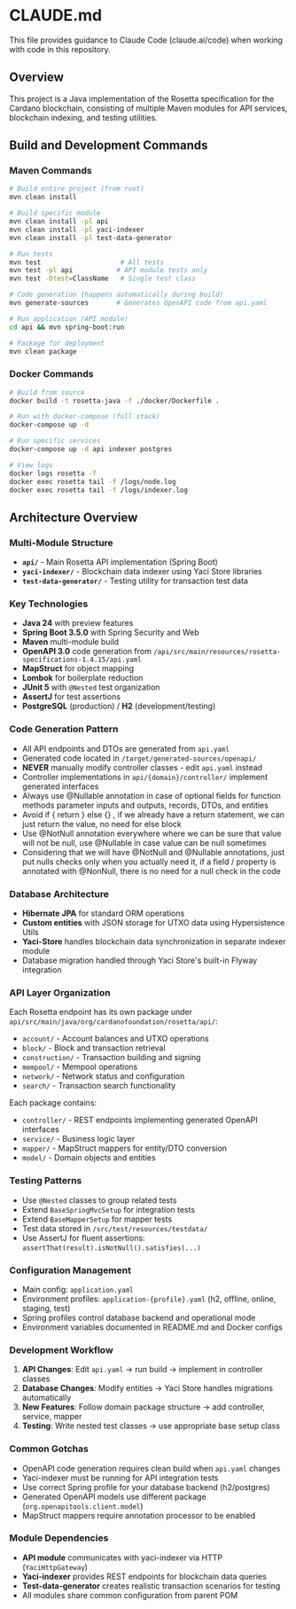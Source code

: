# CLAUDE.md

This file provides guidance to Claude Code (claude.ai/code) when working with code in this repository.

## Overview

This project is a Java implementation of the Rosetta specification for the Cardano blockchain, consisting of multiple Maven modules for API services, blockchain indexing, and testing utilities.

## Build and Development Commands

### Maven Commands
```bash
# Build entire project (from root)
mvn clean install

# Build specific module
mvn clean install -pl api
mvn clean install -pl yaci-indexer
mvn clean install -pl test-data-generator

# Run tests
mvn test                    # All tests
mvn test -pl api           # API module tests only
mvn test -Dtest=ClassName   # Single test class

# Code generation (happens automatically during build)
mvn generate-sources       # Generates OpenAPI code from api.yaml

# Run application (API module)
cd api && mvn spring-boot:run

# Package for deployment
mvn clean package
```

### Docker Commands
```bash
# Build from source
docker build -t rosetta-java -f ./docker/Dockerfile .

# Run with docker-compose (full stack)
docker-compose up -d

# Run specific services
docker-compose up -d api indexer postgres

# View logs
docker logs rosetta -f
docker exec rosetta tail -f /logs/node.log
docker exec rosetta tail -f /logs/indexer.log
```

## Architecture Overview

### Multi-Module Structure
- **`api/`** - Main Rosetta API implementation (Spring Boot)
- **`yaci-indexer/`** - Blockchain data indexer using Yaci Store libraries
- **`test-data-generator/`** - Testing utility for transaction test data

### Key Technologies
- **Java 24** with preview features
- **Spring Boot 3.5.0** with Spring Security and Web
- **Maven** multi-module build
- **OpenAPI 3.0** code generation from `/api/src/main/resources/rosetta-specifications-1.4.15/api.yaml`
- **MapStruct** for object mapping
- **Lombok** for boilerplate reduction
- **JUnit 5** with `@Nested` test organization
- **AssertJ** for test assertions
- **PostgreSQL** (production) / **H2** (development/testing)

### Code Generation Pattern
- All API endpoints and DTOs are generated from `api.yaml`
- Generated code located in `/target/generated-sources/openapi/`
- **NEVER** manually modify controller classes - edit `api.yaml` instead
- Controller implementations in `api/{domain}/controller/` implement generated interfaces
- Always use @Nullable annotation in case of optional fields for function methods parameter inputs and outputs, records, DTOs, and entities
- Avoid if { return } else {} , if we already have a return statement, we can just return the value, no need for else block
- Use @NotNull annotation everywhere where we can be sure that value will not be null, use @Nullable in case value can be null sometimes
- Considering that we will have @NotNull and @Nullable annotations, just put nulls checks only when you actually need it, if a field / property is annotated with @NonNull, there is no need for a null check in the code

### Database Architecture
- **Hibernate JPA** for standard ORM operations
- **Custom entities** with JSON storage for UTXO data using Hypersistence Utils
- **Yaci-Store** handles blockchain data synchronization in separate indexer module
- Database migration handled through Yaci Store's built-in Flyway integration

### API Layer Organization
Each Rosetta endpoint has its own package under `api/src/main/java/org/cardanofoundation/rosetta/api/`:
- `account/` - Account balances and UTXO operations
- `block/` - Block and transaction retrieval  
- `construction/` - Transaction building and signing
- `mempool/` - Mempool operations
- `network/` - Network status and configuration
- `search/` - Transaction search functionality

Each package contains:
- `controller/` - REST endpoints implementing generated OpenAPI interfaces
- `service/` - Business logic layer
- `mapper/` - MapStruct mappers for entity/DTO conversion
- `model/` - Domain objects and entities

### Testing Patterns
- Use `@Nested` classes to group related tests
- Extend `BaseSpringMvcSetup` for integration tests
- Extend `BaseMapperSetup` for mapper tests
- Test data stored in `/src/test/resources/testdata/`
- Use AssertJ for fluent assertions: `assertThat(result).isNotNull().satisfies(...)`

### Configuration Management
- Main config: `application.yaml`
- Environment profiles: `application-{profile}.yaml` (h2, offline, online, staging, test)
- Spring profiles control database backend and operational mode
- Environment variables documented in README.md and Docker configs

### Development Workflow
1. **API Changes**: Edit `api.yaml` → run build → implement in controller classes
2. **Database Changes**: Modify entities → Yaci Store handles migrations automatically  
3. **New Features**: Follow domain package structure → add controller, service, mapper
4. **Testing**: Write nested test classes → use appropriate base setup class

### Common Gotchas
- OpenAPI code generation requires clean build when `api.yaml` changes
- Yaci-indexer must be running for API integration tests
- Use correct Spring profile for your database backend (h2/postgres)
- Generated OpenAPI models use different package (`org.openapitools.client.model`)
- MapStruct mappers require annotation processor to be enabled

### Module Dependencies
- **API module** communicates with yaci-indexer via HTTP (`YaciHttpGateway`)
- **Yaci-indexer** provides REST endpoints for blockchain data queries
- **Test-data-generator** creates realistic transaction scenarios for testing
- All modules share common configuration from parent POM
